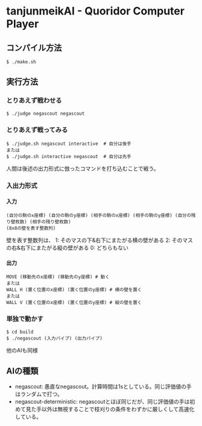 # tanjunmeikAI - Quoridor Computer Player

## コンパイル方法 
```
$ ./make.sh
```

## 実行方法
### とりあえず戦わせる
```
$ ./judge negascout negascout
```
### とりあえず戦ってみる
```
$ ./judge.sh negascout interactive  # 自分は後手
または
$ ./judge.sh interactive negascout  # 自分は先手

```
人間は後述の出力形式に倣ったコマンドを打ち込むことで戦う。

### 入出力形式

#### 入力
```
(自分の駒のx座標) (自分の駒のy座標) (相手の駒のx座標) (相手の駒のy座標) (自分の残り壁枚数) (相手の残り壁枚数)
(8x8の壁を表す整数列)
```
壁を表す整数列は、
1: そのマスの下&右下にまたがる横の壁がある
2: そのマスの右&右下にまたがる縦の壁がある
0: どちらもない

#### 出力

```
MOVE (移動先のx座標) (移動先のy座標) # 動く
または
WALL H (置く位置のx座標) (置く位置のy座標) # 横の壁を置く
または
WALL V (置く位置のx座標) (置く位置のy座標) # 縦の壁を置く
```

### 単独で動かす
```
$ cd build
$ ./negascout (入力パイプ) (出力パイプ)
```
他のAIも同様

## AIの種類
* negascout: 愚直なnegascout。計算時間は1sとしている。同じ評価値の手はランダムで打つ。
* negascout-deterministic: negascoutとほぼ同じだが、同じ評価値の手は初めて見た手以外は無視することで枝刈りの条件をわずかに厳しくして高速化している。




